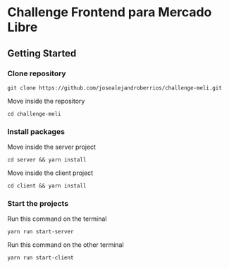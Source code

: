 # Challenge Frontend para Mercado Libre

## Getting Started

### Clone repository
```
git clone https://github.com/josealejandroberrios/challenge-meli.git
```
Move inside the repository
```
cd challenge-meli
```

### Install packages
Move inside the server project
```
cd server && yarn install
```

Move inside the client project
```
cd client && yarn install
```

### Start the projects
Run this command on the terminal
```
yarn run start-server
```
Run this command on the other terminal
```
yarn run start-client
```
